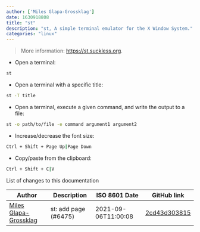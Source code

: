 ```yaml
---
author: ['Miles Glapa-Grossklag']
date: 1630918808
title: "st"
description: "st, A simple terminal emulator for the X Window System."
categories: "linux"
---
```

> More information: <https://st.suckless.org>.

- Open a terminal:

```bash
st
```

- Open a terminal with a specific title:

```bash
st -T title
```

- Open a terminal, execute a given command, and write the output to a file:

```bash
st -o path/to/file -e command argument1 argument2
```

- Increase/decrease the font size:

```bash
Ctrl + Shift + Page Up|Page Down
```

- Copy/paste from the clipboard:

```bash
Ctrl + Shift + C|V
```
List of changes to this documentation


Author | Description | ISO 8601 Date | GitHub link
------|-----|-----|-----
[Miles Glapa-Grossklag](mailto:miles@glapa-grossklag.com) | st: add page (#6475) | 2021-09-06T11:00:08 | [2cd43d303815](https://github.com/tldr-pages/tldr/commit/2cd43d3038157a611bd81442a763aefbe1ca4f09)

